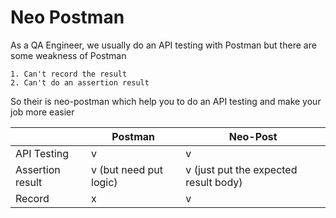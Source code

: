 # Neo Postman

As a QA Engineer, we usually do an API testing with Postman but there are some weakness of Postman

```
1. Can't record the result
2. Can't do an assertion result
```

So their is neo-postman which help you to do an API testing and make your job more easier

|                  | Postman                | Neo-Post                              |
|------------------|------------------------|---------------------------------------|
| API Testing      | v                      | v                                     |
| Assertion result | v (but need put logic) | v (just put the expected result body) |
| Record           | x                      | v                                     |
